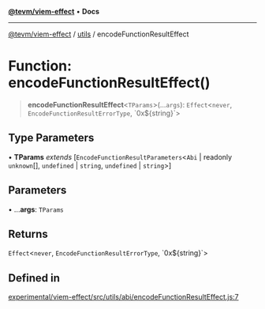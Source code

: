 [**@tevm/viem-effect**](../../README.md) • **Docs**

***

[@tevm/viem-effect](../../modules.md) / [utils](../README.md) / encodeFunctionResultEffect

# Function: encodeFunctionResultEffect()

> **encodeFunctionResultEffect**\<`TParams`\>(...`args`): `Effect`\<`never`, `EncodeFunctionResultErrorType`, \`0x$\{string\}\`\>

## Type Parameters

• **TParams** *extends* [`EncodeFunctionResultParameters`\<`Abi` \| readonly `unknown`[], `undefined` \| `string`, `undefined` \| `string`\>]

## Parameters

• ...**args**: `TParams`

## Returns

`Effect`\<`never`, `EncodeFunctionResultErrorType`, \`0x$\{string\}\`\>

## Defined in

[experimental/viem-effect/src/utils/abi/encodeFunctionResultEffect.js:7](https://github.com/evmts/tevm-monorepo/blob/main/experimental/viem-effect/src/utils/abi/encodeFunctionResultEffect.js#L7)
